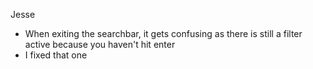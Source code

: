 Jesse
- When exiting the searchbar, it gets confusing as there is still a filter active because you haven't hit enter
- I fixed that one 